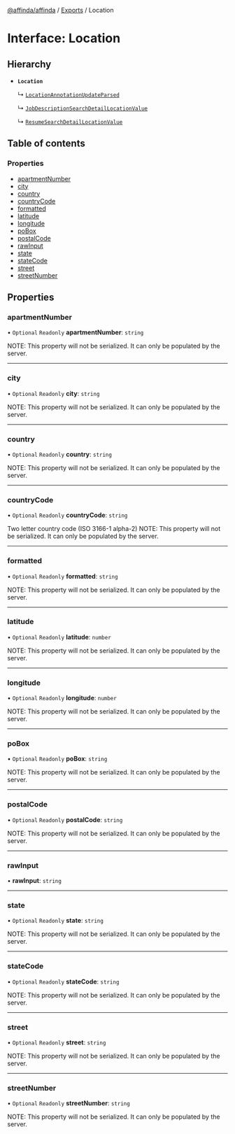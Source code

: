 [@affinda/affinda](../README.md) / [Exports](../modules.md) / Location

# Interface: Location

## Hierarchy

- **`Location`**

  ↳ [`LocationAnnotationUpdateParsed`](LocationAnnotationUpdateParsed.md)

  ↳ [`JobDescriptionSearchDetailLocationValue`](JobDescriptionSearchDetailLocationValue.md)

  ↳ [`ResumeSearchDetailLocationValue`](ResumeSearchDetailLocationValue.md)

## Table of contents

### Properties

- [apartmentNumber](Location.md#apartmentnumber)
- [city](Location.md#city)
- [country](Location.md#country)
- [countryCode](Location.md#countrycode)
- [formatted](Location.md#formatted)
- [latitude](Location.md#latitude)
- [longitude](Location.md#longitude)
- [poBox](Location.md#pobox)
- [postalCode](Location.md#postalcode)
- [rawInput](Location.md#rawinput)
- [state](Location.md#state)
- [stateCode](Location.md#statecode)
- [street](Location.md#street)
- [streetNumber](Location.md#streetnumber)

## Properties

### apartmentNumber

• `Optional` `Readonly` **apartmentNumber**: `string`

NOTE: This property will not be serialized. It can only be populated by the server.

___

### city

• `Optional` `Readonly` **city**: `string`

NOTE: This property will not be serialized. It can only be populated by the server.

___

### country

• `Optional` `Readonly` **country**: `string`

NOTE: This property will not be serialized. It can only be populated by the server.

___

### countryCode

• `Optional` `Readonly` **countryCode**: `string`

Two letter country code (ISO 3166-1 alpha-2)
NOTE: This property will not be serialized. It can only be populated by the server.

___

### formatted

• `Optional` `Readonly` **formatted**: `string`

NOTE: This property will not be serialized. It can only be populated by the server.

___

### latitude

• `Optional` `Readonly` **latitude**: `number`

NOTE: This property will not be serialized. It can only be populated by the server.

___

### longitude

• `Optional` `Readonly` **longitude**: `number`

NOTE: This property will not be serialized. It can only be populated by the server.

___

### poBox

• `Optional` `Readonly` **poBox**: `string`

NOTE: This property will not be serialized. It can only be populated by the server.

___

### postalCode

• `Optional` `Readonly` **postalCode**: `string`

NOTE: This property will not be serialized. It can only be populated by the server.

___

### rawInput

• **rawInput**: `string`

___

### state

• `Optional` `Readonly` **state**: `string`

NOTE: This property will not be serialized. It can only be populated by the server.

___

### stateCode

• `Optional` `Readonly` **stateCode**: `string`

NOTE: This property will not be serialized. It can only be populated by the server.

___

### street

• `Optional` `Readonly` **street**: `string`

NOTE: This property will not be serialized. It can only be populated by the server.

___

### streetNumber

• `Optional` `Readonly` **streetNumber**: `string`

NOTE: This property will not be serialized. It can only be populated by the server.
